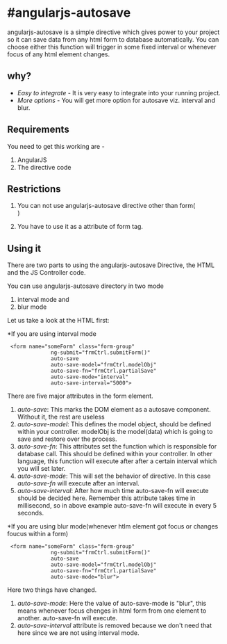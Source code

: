 #angularjs-autosave
==================

angularjs-autosave is a simple directive which gives power to your project so it can save data from any html form to database automatically.
You can choose either this function will trigger in some fixed interval or whenever focus of any html element changes.

## why?

* *Easy to integrate* - It is very easy to integrate into your running project. 
* *More options* - You will get more option for autosave viz. interval and blur.

## Requirements

You need to get this working are - 

1. AngularJS
2. The directive code

## Restrictions

1. You can not use angularjs-autosave directive other than form(<form>)
2. You have to use it as a attribute of form tag.

## Using it

There are two parts to using the angularjs-autosave Directive, the HTML and the JS Controller code.

You can use angularjs-autosave directory  in two mode

1. interval mode and
2. blur mode


Let us take a look at the HTML first:

*If you are using interval mode

```
 <form name="someForm" class="form-group"
              ng-submit="frmCtrl.submitForm()"
              auto-save
              auto-save-model="frmCtrl.modelObj"
              auto-save-fn="frmCtrl.partialSave"
              auto-save-mode="interval"
              auto-save-interval="5000">
```
There are five major attributes in the form element.

1. *auto-save*: This marks the DOM element as a autosave component. Without it, the rest are useless
2. *auto-save-model*: This defines the model object, should be defined within your controller.
					  modelObj is the model(data) which is going to save and restore over the process.
3. *auto-save-fn*:  This attributes set the function which is responsible for database call. This should be defined
				    within your controller. In other language, this function will execute after after a certain interval
				    which you will set later.
4. *auto-save-mode*:  This will set the behavior of directive. In this case *auto-save-fn* will execute after an interval.				  
5. *auto-save-interval*: After how much time auto-save-fn will execute should be decided here. Remember this attribute takes 
                         time in millisecond, so in above example auto-save-fn will execute in every 5 seconds.


*If you are using blur mode(whenever htlm element got focus or changes foucus within a form)

```
 <form name="someForm" class="form-group"
              ng-submit="frmCtrl.submitForm()"
              auto-save
              auto-save-model="frmCtrl.modelObj"
              auto-save-fn="frmCtrl.partialSave"
              auto-save-mode="blur">
```
Here two things have changed.

1. *auto-save-mode*: Here the value of auto-save-mode is "blur", this means whenever focus chenges in html form
					 from one element to another. auto-save-fn will execute.
2. *auto-save-interval* attribute is removed because we don't need that here since we are not using interval mode.					 	